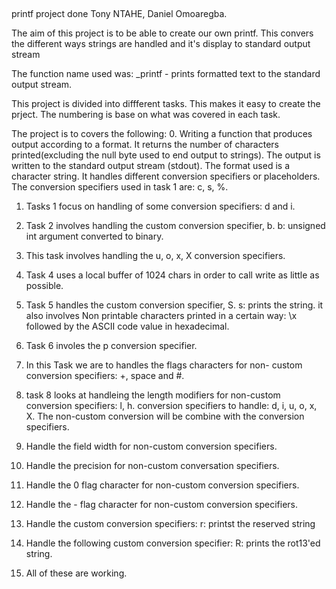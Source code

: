 ##
printf project done Tony NTAHE, Daniel Omoaregba.

The aim of this project is to be able to create our own printf. This convers the different ways strings are handled and it's display to standard output stream

The function name used was:
_printf - prints formatted text to the standard output stream.

This project is divided into diffferent tasks. This makes it easy to create the prject. The numbering is base on what was covered in each task.

The project is to covers the following:
0. Writing a function that produces output according to a format.
    It returns the number of characters printed(excluding the null byte used to end output to strings).
    The output is written to the standard output stream (stdout).
    The format used is a character string. It handles different conversion specifiers or placeholders. The conversion specifiers used in task 1 are: c, s, %.

1. Tasks 1 focus on handling of some conversion specifiers: d 
    and i.

2. Task 2 involves handling the custom conversion specifier, b.
    b: unsigned int argument converted to binary.

3. This task involves handling the u, o, x, X conversion
    specifiers.

4. Task 4 uses a local buffer of 1024 chars in order to call write as little as possible.

5. Task 5 handles the custom conversion specifier, S.
    s: prints the string.
    it also involves Non printable characters printed in a certain way: \x followed by the ASCII code value in hexadecimal.

6. Task 6 involes the p conversion specifier.

7. In this Task we are to handles the flags characters for non- custom conversion specifiers: +, space and #.

8. task 8 looks at handleing the length modifiers for 
    non-custom conversion specifiers: l, h.
    conversion specifiers to handle: d, i, u, o, x, X.
    The non-custom conversion will be combine with the conversion specifiers.

9. Handle the field width for non-custom conversion specifiers.

11. Handle the precision for non-custom conversation specifiers.

12. Handle the 0 flag character for non-custom conversion 
    specifiers.

13. Handle the - flag character for non-custom conversion 
    specifiers.

14. Handle the custom conversion specifiers:
    r: printst the reserved string

15. Handle the following custom conversion specifier:
    R: prints the rot13'ed string.

16. All of these are working.